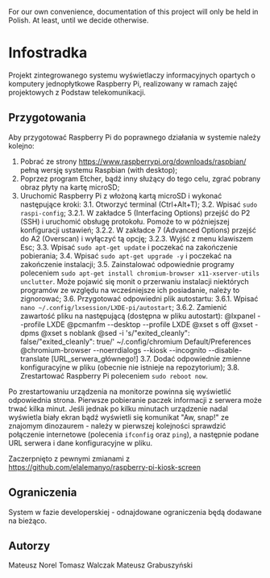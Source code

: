 For our own convenience, documentation of this project will only be held in Polish. At least, until we decide otherwise.

# Infostradka
Projekt zintegrowanego systemu wyświetlaczy informacyjnych opartych o komputery jednopłytkowe Raspberry Pi, realizowany w ramach zajęć projektowych z Podstaw telekomunikacji.

## Przygotowania
Aby przygotować Raspberry Pi do poprawnego działania w systemie należy kolejno:
1. Pobrać ze strony https://www.raspberrypi.org/downloads/raspbian/ pełną wersję systemu Raspbian (with desktop);
2. Poprzez program Etcher, bądź inny służący do tego celu, zgrać pobrany obraz płyty na kartę microSD;
3. Uruchomić Raspberry Pi z włożoną kartą microSD i wykonać następujące kroki:
3.1. Otworzyć terminal (Ctrl+Alt+T);
3.2. Wpisać `sudo raspi-config`;
3.2.1. W zakładce 5 (Interfacing Options) przejść do P2 (SSH) i uruchomić obsługę protokołu. Pomoże to w późniejszej konfiguracji ustawień;
3.2.2. W zakładce 7 (Advanced Options) przejść do A2 (Overscan) i wyłączyć tą opcję;
3.2.3. Wyjść z menu klawiszem Esc;
3.3. Wpisać `sudo apt-get update` i poczekać na zakończenie pobierania;
3.4. Wpisać `sudo apt-get upgrade -y` i poczekać na zakończenie instalacji;
3.5. Zainstalować odpowiednie programy poleceniem `sudo apt-get install chromium-browser x11-xserver-utils unclutter`. Może pojawić się monit o przerwaniu instalacji niektórych programów ze względu na wcześniejsze ich posiadanie, należy to zignorować;
3.6. Przygotować odpowiedni plik autostartu:
3.6.1. Wpisać `nano ~/.config/lxsession/LXDE-pi/autostart`;
3.6.2. Zamienić zawartość pliku na następującą (dostępna w pliku autostart):
     @lxpanel --profile LXDE
     @pcmanfm --desktop --profile LXDE
     @xset s off
     @xset -dpms
     @xset s noblank
     @sed -i 's/"exited_cleanly": false/"exited_cleanly": true/' ~/.config/chromium Default/Preferences
     @chromium-browser --noerrdialogs --kiosk --incognito --disable-translate [URL_serwera_głównego!]
3.7. Dodać odpowiednie zmienne konfiguracyjne w pliku (obecnie nie istnieje na repozytorium);
3.8. Zrestartować Raspberry Pi poleceniem `sudo reboot now`.  

Po zrestartowaniu urządzenia na monitorze powinna się wyświetlić odpowiednia strona. Pierwsze pobieranie paczek informacji z serwera może trwać kilka minut. Jeśli jednak po kilku minutach urządzenie nadal wyświetla biały ekran bądź wyświetli się komunikat "Aw, snap!" ze znajomym dinozaurem - należy w pierwszej kolejności sprawdzić połączenie internetowe (polecenia `ifconfig` oraz `ping`), a następnie podane URL serwera i dane konfiguracyjne w pliku.  

Zaczerpnięto z pewnymi zmianami z https://github.com/elalemanyo/raspberry-pi-kiosk-screen

## Ograniczenia
System w fazie developerskiej - odnajdowane ograniczenia będą dodawane na bieżąco.

## Autorzy
Mateusz Norel
Tomasz Walczak
Mateusz Grabuszyński
